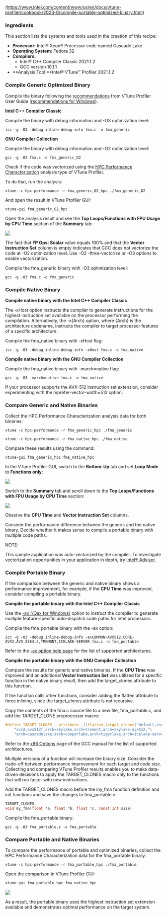 (https://www.intel.com/content/www/us/en/docs/vtune-profiler/cookbook/2023-0/compile-portable-optimized-binary.html)

### Ingredients

This section lists the systems and tools used in the creation of this recipe:

-   **Processor:** Intel® Xeon® Processor code named Cascade Lake
-   **Operating System:** Fedora 32
-   **Compilers:**
    -   Intel® C++ Compiler Classic 2021.1.2
    -   GCC version 10.1.1
-   **Analysis Tool:**Intel® VTune™ Profiler 2021.1.2

### Compile Generic Optimized Binary

Compile the binary following the [recommendations](https://software.intel.com/content/www/us/en/develop/documentation/vtune-help/top/set-up-analysis-target/linux-targets/compiler-switches-for-performance-analysis-on-linux-targets.html) from VTune Profiler User Guide ([recommendations for Windows](https://software.intel.com/content/www/us/en/develop/documentation/vtune-help/top/set-up-analysis-target/windows-targets/compiler-switches-for-performance-analysis-on-windows-targets.html)).

**Intel C++ Compiler Classic**

Compile the binary with debug information and -O3 optimization level:

```plain
icc -g -O3 -debug inline-debug-info fma.c -o fma_generic
```

**GNU Compiler Collection**

Compile the binary with debug information and -O2 optimization level:

```plain
gcc -g -O2 fma.c -o fma_generic_O2
```

Check if the code was vectorized using the [HPC Performance Characterization](https://software.intel.com/content/www/us/en/develop/documentation/vtune-help/top/analyze-performance/parallelism-analysis-group/hpc-performance-characterization-analysis.html) analysis type of VTune Profiler.

To do that, run the analysis:

```plain
vtune -c hpc-performance -r fma_generic_O2_hpc ./fma_generic_O2
```

And open the result in VTune Profiler GUI:

```plain
vtune-gui fma_generic_O2_hpc
```

Open the analysis result and see the **Top Loops/Functions with FPU Usage by CPU Time** section of the **Summary** tab:

![](https://www.intel.com/content/dam/docs/us/en/cookbook/2023-0/4D0263C2-DBE7-4BB8-A1FD-65FFD64E51E7-low.png)

The fact that **FP Ops: Scalar** value equals 100% and that the **Vector Instruction Set** column is empty indicates that GCC does not vectorize the code at -O2 optimization level. Use -O2 -ftree-vectorize or -O3 options to enable vectorization.

Compile the fma_generic binary with -O3 optimization level:

```plain
gcc -g -O3 fma.c -o fma_generic
```

### Compile Native Binary

**Compile native binary with the Intel C++ Compiler Classic**

The -xHost option instructs the compiler to generate instructions for the highest instruction set available on the processor performing the compilation. Alternatively, the -x{Arch} option, where {Arch} is the architecture codename, instructs the compiler to target processor features of a specific architecture.

Compile the fma_native binary with -xHost flag:

```plain
icc -g -O3 -debug inline-debug-info -xHost fma.c -o fma_native
```

**Compile native binary with the GNU Compiler Collection**

Compile the fma_native binary with -march=native flag:

```plain
gcc -g -O3 -march=native fma.c -o fma_native
```

If your processor supports the AVX-512 instruction set extension, consider experimenting with the mprefer-vector-width=512 option.

### Compare Generic and Native Binaries

Collect the HPC Performance Characterization analysis data for both binaries:

```plain
vtune -c hpc-performance -r fma_generic_hpc ./fma_generic
```

```plain
vtune -c hpc-performance -r fma_native_hpc ./fma_native
```

Compare these results using the command:

```plain
vtune-gui fma_generic_hpc fma_native_hpc
```

In the VTune Profiler GUI, switch to the **Bottom-Up** tab and set **Loop Mode** to **Functions only**:

![](https://www.intel.com/content/dam/docs/us/en/cookbook/2023-0/19EE0FD6-9397-4EA3-8B5E-89841E015CD5-low.png)

Switch to the **Summary** tab and scroll down to the **Top Loops/Functions with FPU Usage by CPU Time** section:

![](https://www.intel.com/content/dam/docs/us/en/cookbook/2023-0/690F620F-0B65-4627-BDBF-AAFC8937ECDF-low.png)

Observe the **CPU Time** and **Vector Instruction Set** columns.

Consider the performance difference between the generic and the native binary. Decide whether it makes sense to compile a portable binary with multiple code paths.

NOTE:

This sample application was auto-vectorized by the compiler. To investigate vectorization opportunities in your application in depth, try [Intel® Advisor](https://software.intel.com/content/www/us/en/develop/tools/oneapi/components/advisor.html).

### Compile Portable Binary

If the comparison between the generic and native binary shows a performance improvement, for example, if the **CPU Time** was improved, consider compiling a portable binary.

**Compile the portable binary with the Intel C++ Compiler Classic**

Use the [-ax (/Qax for Windows)](https://software.intel.com/content/www/us/en/develop/documentation/cpp-compiler-developer-guide-and-reference/top/compiler-reference/compiler-options/compiler-option-details/code-generation-options/ax-qax.html) option to instruct the compiler to generate multiple feature-specific auto-dispatch code paths for Intel processors.

Compile the fma_portable binary with the -ax option:

```plain
icc -g -O3 -debug inline-debug-info -axCOMMON-AVX512,CORE-AVX2,AVX,SSE4.2,TREMONT,ICELAKE-SERVER fma.c -o fma_portable
```

Refer to the [-ax option help page](https://software.intel.com/content/www/us/en/develop/documentation/cpp-compiler-developer-guide-and-reference/top/compiler-reference/compiler-options/compiler-option-details/code-generation-options/ax-qax.html) for the list of supported architectures.

**Compile the portable binary with the GNU Compiler Collection**

Compare the results for generic and native binaries. If the **CPU Time** was improved and an additional **Vector Instruction Set** was utilized for a specific function in the native binary result, then add the target_clones attribute to this function.

If the function calls other functions, consider adding the flatten attribute to force inlining, since the target_clones attribute is not recursive.

Copy the contents of the fma.c source file to a new file, fma_portable.c, and add the TARGET_CLONE preprocessor macro:

```c
#define TARGET_CLONES __attribute__((flatten,target_clones("default,sse4.2,avx,"\
    "avx2,avx512f,arch=skylake,arch=tremont,arch=skylake-avx512,"\
    "arch=cascadelake,arch=cooperlake,arch=tigerlake,arch=icelake-server")))
```

Refer to the [x86 Options](https://gcc.gnu.org/onlinedocs/gcc/x86-Options.html) page of the GCC manual for the list of supported architectures.

Multiple versions of a function will increase the binary size. Consider the trade-off between performance improvement for each target and code size. Collecting and comparing VTune Profiler results enables you to make data-driven decisions to apply the TARGET_CLONES macro only to the functions that will run faster with new instructions.

Add the TARGET_CLONES macro before the my_fma function definition and init functions and save the changes to fma_portable.c:

```c
TARGET_CLONES
void my_fma(float *a, float *b, float *c, const int size)
```

Compile the fma_portable binary:

```plain
gcc -g -O3 fma_portable.c -o fma_portable
```

### Compare Portable and Native Binaries

To compare the performance of portable and optimized binaries, collect the HPC Performance Characterization data for the fma_portable binary:

```plain
vtune -c hpc-performance -r fma_portable_hpc ./fma_portable
```

Open the comparison in VTune Profiler GUI:

```c
vtune-gui fma_portable_hpc fma_native_hpc
```

![](https://www.intel.com/content/dam/docs/us/en/cookbook/2023-0/DBB764EC-9FCF-4034-BC8A-8FB83AD5A9DF-low.png)

As a result, the portable binary uses the highest instruction set extension available and demonstrates optimal performance on the target system.